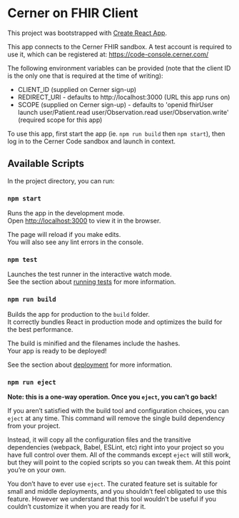 # Cerner on FHIR Client

This project was bootstrapped with [Create React App](https://github.com/facebook/create-react-app).

This app connects to the Cerner FHIR sandbox. A test account is required to use it, which can be registered at: https://code-console.cerner.com/

The following environment variables can be provided (note that the client ID is the only one that is required at the time of writing):

* CLIENT_ID (supplied on Cerner sign-up)
* REDIRECT_URI - defaults to http://localhost:3000 (URL this app runs on)
* SCOPE (supplied on Cerner sign-up) - defaults to 'openid fhirUser launch user/Patient.read user/Observation.read user/Observation.write' (required scope for this app)

To use this app, first start the app (ie. `npm run build` then `npm start`), then log in to the Cerner Code sandbox and launch in context.

## Available Scripts

In the project directory, you can run:

### `npm start`

Runs the app in the development mode.\
Open [http://localhost:3000](http://localhost:3000) to view it in the browser.

The page will reload if you make edits.\
You will also see any lint errors in the console.

### `npm test`

Launches the test runner in the interactive watch mode.\
See the section about [running tests](https://facebook.github.io/create-react-app/docs/running-tests) for more information.

### `npm run build`

Builds the app for production to the `build` folder.\
It correctly bundles React in production mode and optimizes the build for the best performance.

The build is minified and the filenames include the hashes.\
Your app is ready to be deployed!

See the section about [deployment](https://facebook.github.io/create-react-app/docs/deployment) for more information.

### `npm run eject`

**Note: this is a one-way operation. Once you `eject`, you can’t go back!**

If you aren’t satisfied with the build tool and configuration choices, you can `eject` at any time. This command will remove the single build dependency from your project.

Instead, it will copy all the configuration files and the transitive dependencies (webpack, Babel, ESLint, etc) right into your project so you have full control over them. All of the commands except `eject` will still work, but they will point to the copied scripts so you can tweak them. At this point you’re on your own.

You don’t have to ever use `eject`. The curated feature set is suitable for small and middle deployments, and you shouldn’t feel obligated to use this feature. However we understand that this tool wouldn’t be useful if you couldn’t customize it when you are ready for it.
